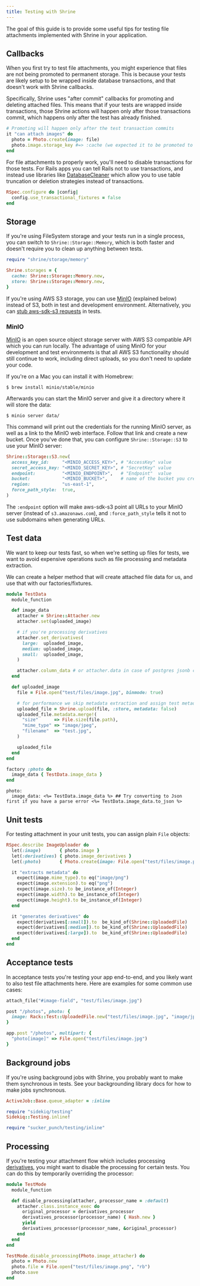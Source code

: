 ```yaml
---
title: Testing with Shrine
---
```


The goal of this guide is to provide some useful tips for testing file
attachments implemented with Shrine in your application.

## Callbacks

When you first try to test file attachments, you might experience that files
are not being promoted to permanent storage. This is because your tests are
likely setup to be wrapped inside database transactions, and that doesn't work
with Shrine callbacks.

Specifically, Shrine uses "after commit" callbacks for promoting and deleting
attached files. This means that if your tests are wrapped inside transactions,
those Shrine actions will happen only after those transactions commit, which
happens only after the test has already finished.

```rb
# Promoting will happen only after the test transaction commits
it "can attach images" do
  photo = Photo.create(image: file)
  photo.image.storage_key #=> :cache (we expected it to be promoted to permanent storage)
end
```

For file attachments to properly work, you'll need to disable transactions for
those tests. For Rails apps you can tell Rails not to use transactions, and
instead use libraries like [DatabaseCleaner] which allow you to use table
truncation or deletion strategies instead of transactions.

```rb
RSpec.configure do |config|
  config.use_transactional_fixtures = false
end
```

## Storage

If you're using FileSystem storage and your tests run in a single process,
you can switch to `Shrine::Storage::Memory`, which is both faster and doesn't
require you to clean up anything between tests.

```rb
require "shrine/storage/memory"

Shrine.storages = {
  cache: Shrine::Storage::Memory.new,
  store: Shrine::Storage::Memory.new,
}
```

If you're using AWS S3 storage, you can use [MinIO] (explained below) instead
of S3, both in test and development environment. Alternatively, you can [stub
aws-sdk-s3 requests][aws-sdk-ruby stubs] in tests.

### MinIO

[MinIO] is an open source object storage server with AWS S3 compatible API which
you can run locally. The advantage of using MinIO for your development and test
environments is that all AWS S3 functionality should still continue to work,
including direct uploads, so you don't need to update your code.

If you're on a Mac you can install it with Homebrew:

```
$ brew install minio/stable/minio
```

Afterwards you can start the MinIO server and give it a directory where it will
store the data:

```
$ minio server data/
```

This command will print out the credentials for the running MinIO server, as
well as a link to the MinIO web interface. Follow that link and create a new
bucket. Once you've done that, you can configure `Shrine::Storage::S3` to use
your MinIO server:

```rb
Shrine::Storage::S3.new(
  access_key_id:     "<MINIO_ACCESS_KEY>", # "AccessKey" value
  secret_access_key: "<MINIO_SECRET_KEY>", # "SecretKey" value
  endpoint:          "<MINIO_ENDPOINT>",   # "Endpoint"  value
  bucket:            "<MINIO_BUCKET>",     # name of the bucket you created
  region:            "us-east-1",
  force_path_style:  true,
)
```

The `:endpoint` option will make aws-sdk-s3 point all URLs to your MinIO server
(instead of `s3.amazonaws.com`), and `:force_path_style` tells it not to use
subdomains when generating URLs.

## Test data

We want to keep our tests fast, so when we're setting up files for tests, we
want to avoid expensive operations such as file processing and metadata
extraction.

We can create a helper method that will create attached file data for us, and
use that with our factories/fixtures.

```rb
module TestData
  module_function

  def image_data
    attacher = Shrine::Attacher.new
    attacher.set(uploaded_image)

    # if you're processing derivatives
    attacher.set_derivatives(
      large:  uploaded_image,
      medium: uploaded_image,
      small:  uploaded_image,
    )

    attacher.column_data # or attacher.data in case of postgres jsonb column
  end

  def uploaded_image
    file = File.open("test/files/image.jpg", binmode: true)

    # for performance we skip metadata extraction and assign test metadata
    uploaded_file = Shrine.upload(file, :store, metadata: false)
    uploaded_file.metadata.merge!(
      "size"      => File.size(file.path),
      "mime_type" => "image/jpeg",
      "filename"  => "test.jpg",
    )

    uploaded_file
  end
end
```
<!--DOCUSAURUS_CODE_TABS-->
<!--FactoryBot-->
```rb
factory :photo do
  image_data { TestData.image_data }
end
```
<!--Rails YAML fixtures-->
```erb
photo:
  image_data: <%= TestData.image_data %> ## Try converting to Json first if you have a parse error <%= TestData.image_data.to_json %>
```
<!--END_DOCUSAURUS_CODE_TABS-->

## Unit tests

For testing attachment in your unit tests, you can assign plain `File` objects:

```rb
RSpec.describe ImageUploader do
  let(:image)       { photo.image }
  let(:derivatives) { photo.image_derivatives }
  let(:photo)       { Photo.create(image: File.open("test/files/image.png", "rb")) }

  it "extracts metadata" do
    expect(image.mime_type).to eq("image/png")
    expect(image.extension).to eq("png")
    expect(image.size).to be_instance_of(Integer)
    expect(image.width).to be_instance_of(Integer)
    expect(image.height).to be_instance_of(Integer)
  end

  it "generates derivatives" do
    expect(derivatives[:small]).to  be_kind_of(Shrine::UploadedFile)
    expect(derivatives[:medium]).to be_kind_of(Shrine::UploadedFile)
    expect(derivatives[:large]).to  be_kind_of(Shrine::UploadedFile)
  end
end
```

## Acceptance tests

In acceptance tests you're testing your app end-to-end, and you likely want to
also test file attachments here. Here are examples for some common use cases:

<!--DOCUSAURUS_CODE_TABS-->
<!--Capybara-->
```rb
attach_file("#image-field", "test/files/image.jpg")
```
<!--Rack::Test-->
```rb
post "/photos", photo: {
  image: Rack::Test::UploadedFile.new("test/files/image.jpg", "image/jpeg")
}
```
<!--Rack::TestApp-->
```rb
app.post "/photos", multipart: {
  "photo[image]" => File.open("test/files/image.jpg")
}
```
<!--END_DOCUSAURUS_CODE_TABS-->

## Background jobs

If you're using background jobs with Shrine, you probably want to make them
synchronous in tests. See your backgrounding library docs for how to make jobs
synchronous.

<!--DOCUSAURUS_CODE_TABS-->
<!--ActiveJob-->
```rb
ActiveJob::Base.queue_adapter = :inline
```
<!--Sidekiq-->
```rb
require "sidekiq/testing"
Sidekiq::Testing.inline!
```
<!--SuckerPunch-->
```rb
require "sucker_punch/testing/inline"
```
<!--END_DOCUSAURUS_CODE_TABS-->

## Processing

If you're testing your attachment flow which includes processing [derivatives],
you might want to disable the processing for certain tests. You can do this by
temporarily overriding the processor:

```rb
module TestMode
  module_function

  def disable_processing(attacher, processor_name = :default)
    attacher.class.instance_exec do
      original_processor = derivatives_processor
      derivatives_processor(processor_name) { Hash.new }
      yield
      derivatives_processor(processor_name, &original_processor)
    end
  end
end
```
```rb
TestMode.disable_processing(Photo.image_attacher) do
  photo = Photo.new
  photo.file = File.open("test/files/image.png", "rb")
  photo.save
end
```

[DatabaseCleaner]: https://github.com/DatabaseCleaner/database_cleaner
[`#attach_file`]: http://www.rubydoc.info/github/jnicklas/capybara/master/Capybara/Node/Actions#attach_file-instance_method
[aws-sdk-ruby stubs]: http://docs.aws.amazon.com/sdk-for-ruby/v3/api/Aws/ClientStubs.html
[MinIO]: https://min.io/
[derivatives]: https://shrinerb.com/docs/plugins/derivatives
